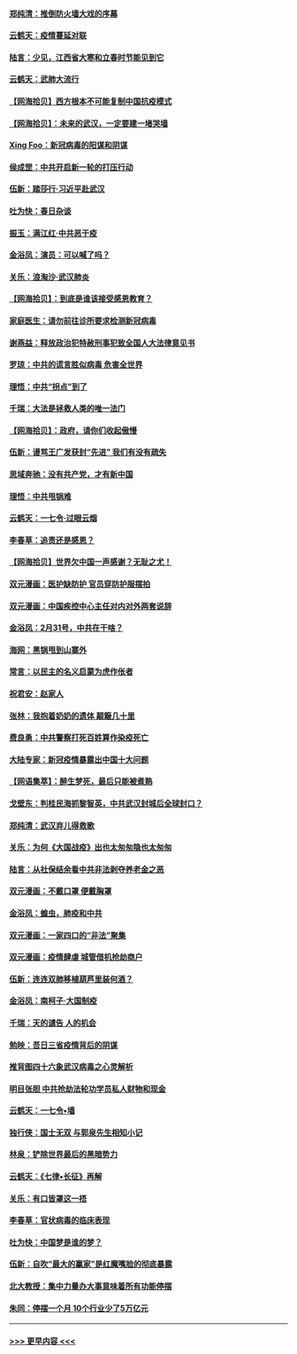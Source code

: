 #### [郑纯清：推倒防火墙大戏的序幕](../pages/nsc993/n11940838.md?t=03150702) 
#### [云鹤天：疫情蔓延对联](../pages/nsc993/n11940579.md?t=03150702) 
#### [陆言：少见，江西省大寒和立春时节能见到它](../pages/nsc993/n11939983.md?t=03150702) 
#### [云鹤天：武肺大流行](../pages/nsc993/n11939902.md?t=03150702) 
#### [【网海拾贝】西方根本不可能复制中国抗疫模式](../pages/nsc993/n11939725.md?t=03150702) 
#### [【网海拾贝】：未来的武汉，一定要建一堵哭墙](../pages/nsc993/n11938684.md?t=03150702) 
#### [Xing Foo：新冠病毒的阳谋和阴谋](../pages/nsc993/n11936086.md?t=03150702) 
#### [侯成罡：中共开启新一轮的打压行动](../pages/nsc993/n11935730.md?t=03150702) 
#### [伍新：踏莎行‧习近平赴武汉](../pages/nsc993/n11935157.md?t=03150702) 
#### [吐为快：春日杂谈](../pages/nsc993/n11934776.md?t=03150702) 
#### [振玉：满江红‧中共恶于疫](../pages/nsc993/n11934647.md?t=03150702) 
#### [金浴凤：演员：可以喊了吗？](../pages/nsc993/n11934602.md?t=03150702) 
#### [关乐：浪淘沙·武汉肺炎](../pages/nsc993/n11931792.md?t=03150702) 
#### [【网海拾贝】：到底是谁该接受感恩教育？](../pages/nsc993/n11931552.md?t=03150702) 
#### [家庭医生：请勿前往诊所要求检测新冠病毒](../pages/nsc993/n11929190.md?t=03150702) 
#### [谢燕益：释放政治犯特赦刑事犯致全国人大法律意见书](../pages/nsc993/n11928978.md?t=03150702) 
#### [罗琼：中共的谎言胜似病毒 危害全世界](../pages/nsc993/n11922636.md?t=03150702) 
#### [理悟：中共“拐点”到了](../pages/nsc993/n11928496.md?t=03150702) 
#### [千瑞：大法是拯救人类的唯一法门](../pages/nsc993/n11927637.md?t=03150702) 
#### [【网海拾贝】：政府，请你们收起傲慢](../pages/nsc993/n11926932.md?t=03150702) 
#### [伍新：谩骂王广发获封“先进” 我们有没有疏失](../pages/nsc993/n11926101.md?t=03150702) 
#### [思域奔驰：没有共产党，才有新中国](../pages/nsc993/n11926058.md?t=03150702) 
#### [理悟：中共甩锅难](../pages/nsc993/n11925355.md?t=03150702) 
#### [云鹤天：一七令·过眼云烟](../pages/nsc993/n11925284.md?t=03150702) 
#### [李春草：追责还是感恩？](../pages/nsc993/n11925274.md?t=03150702) 
#### [【网海拾贝】世界欠中国一声感谢？无耻之尤！](../pages/nsc993/n11925239.md?t=03150702) 
#### [双元漫画：医护缺防护 官员穿防护服摆拍](../pages/nsc993/n11923899.md?t=03150702) 
#### [双元漫画：中国疾控中心主任对内对外两套说辞](../pages/nsc993/n11921994.md?t=03150702) 
#### [金浴凤：2月31号，中共在干啥？](../pages/nsc993/n11922706.md?t=03150702) 
#### [海网：黑锅甩到山寨外](../pages/nsc993/n11922688.md?t=03150702) 
#### [常言：以民主的名义启蒙为虎作伥者](../pages/nsc993/n11922217.md?t=03150702) 
#### [祝君安：赵家人](../pages/nsc993/n11922209.md?t=03150702) 
#### [张林：我抱着奶奶的遗体 颠簸几十里](../pages/nsc993/n11920945.md?t=03150702) 
#### [费良勇：中共警察打死百姓算作染疫死亡](../pages/nsc993/n11919264.md?t=03150702) 
#### [大陆专家：新冠疫情暴露出中国十大问题](../pages/nsc993/n11919187.md?t=03150702) 
#### [【网语集萃】：醉生梦死，最后只能被煮熟](../pages/nsc993/n11918994.md?t=03150702) 
#### [戈壁东：判桂民海抓黎智英，中共武汉封城后全球封口？](../pages/nsc993/n11917982.md?t=03150702) 
#### [郑纯清：武汉弃儿得救歌](../pages/nsc993/n11917881.md?t=03150702) 
#### [关乐：为何《大国战疫》出也太匆匆隐也太匆匆](../pages/nsc993/n11917792.md?t=03150702) 
#### [陆言：从社保结余看中共非法剥夺养老金之恶](../pages/nsc993/n11917084.md?t=03150702) 
#### [双元漫画：不戴口罩 便戴胸罩](../pages/nsc993/n11916447.md?t=03150702) 
#### [金浴凤：蝗虫，肺疫和中共](../pages/nsc993/n11916904.md?t=03150702) 
#### [双元漫画：一家四口的“非法”聚集](../pages/nsc993/n11916378.md?t=03150702) 
#### [双元漫画：疫情肆虐 城管借机抢劫商户](../pages/nsc993/n11916310.md?t=03150702) 
#### [伍新：连连双肺移植葫芦里装何酒？](../pages/nsc993/n11913667.md?t=03150702) 
#### [金浴凤：南柯子·大国制疫](../pages/nsc993/n11913657.md?t=03150702) 
#### [千瑞：天的谴告  人的机会](../pages/nsc993/n11913309.md?t=03150702) 
#### [勉映：吾日三省疫情背后的阴谋](../pages/nsc993/n11913079.md?t=03150702) 
#### [推背图四十六象武汉病毒之心灵解析](../pages/nsc993/n11911761.md?t=03150702) 
#### [明目张胆 中共抢劫法轮功学员私人财物和现金](../pages/nsc993/n11910262.md?t=03150702) 
#### [云鹤天：一七令▪墙](../pages/nsc993/n11910627.md?t=03150702) 
#### [独行侠：国士无双 与郭泉先生相知小记](../pages/nsc993/n11910613.md?t=03150702) 
#### [林泉：铲除世界最后的黑暗势力](../pages/nsc993/n11909320.md?t=03150702) 
#### [云鹤天：《七律▪长征》再解](../pages/nsc993/n11909327.md?t=03150702) 
#### [关乐：有口皆罩这一捂](../pages/nsc993/n11908393.md?t=03150702) 
#### [李春草：官状病毒的临床表现](../pages/nsc993/n11908339.md?t=03150702) 
#### [吐为快：中国梦是谁的梦？](../pages/nsc993/n11906564.md?t=03150702) 
#### [伍新：自吹“最大的赢家”是红魔嘴脸的彻底暴露](../pages/nsc993/n11906407.md?t=03150702) 
#### [北大教授：集中力量办大事意味着所有功能停摆](../pages/nsc993/n11904800.md?t=03150702) 
#### [朱同：停摆一个月 10个行业少了5万亿元](../pages/nsc993/n11904498.md?t=03150702) 

----
#### [ >>> 更早内容 <<< ](../indexes/nsc993-earlier.md)
